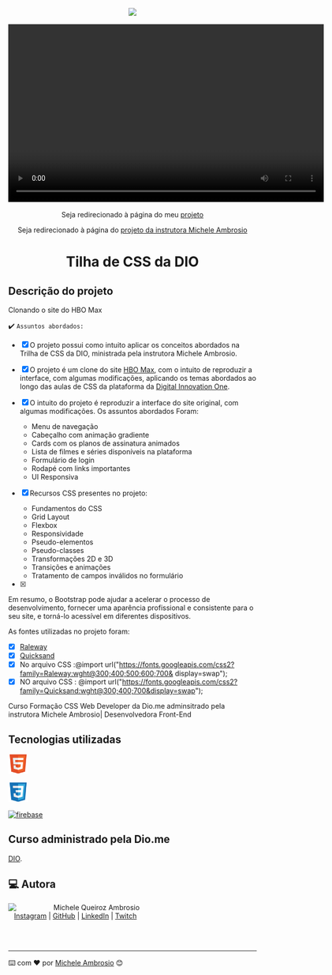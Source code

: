 <p align="center">
    <img width="700" src="https://user-images.githubusercontent.com/102911341/230969917-58a11034-a473-4b8b-a0db-620cd5a7c87c.png">
</p>

<p align="center">
   <video width="640" height="360" controls>
     <source src="assets/images/hbomax2 (online-video-cutter.com).mp4" type="video/mp4">
   </video>
</p>

<p align="center">Seja redirecionado à página do meu 
<a href="# " target="_blank">projeto</a></p>

<p align="center">Seja redirecionado à página do 
<a href="https://micheleambrosio.github.io/hbomax/ " target="_blank">projeto da instrutora Michele Ambrosio</a></p>

<p> <h1 align="center">Tilha de CSS da DIO</h1></p>

## Descrição do projeto

<p align="justify">
 
Clonando o site do HBO Max

:heavy_check_mark: `Assuntos abordados:`

- [x] O projeto possui como intuito aplicar os conceitos abordados na Trilha de CSS da DIO, ministrada pela instrutora Michele Ambrosio.

- [x] O projeto é um clone do site <a href="https://www.hbomax.com/br/pt">HBO Max</a>, com o intuito de reproduzir a interface, com algumas modificações, aplicando os temas abordados ao longo das aulas de CSS da plataforma da <a href="https://dio.me">Digital Innovation One</a>.

- [x] O intuito do projeto é reproduzir a interface do site original, com algumas modificações. Os assuntos abordados Foram:

  - Menu de navegação
  - Cabeçalho com animação gradiente
  - Cards com os planos de assinatura animados
  - Lista de filmes e séries disponíveis na plataforma
  - Formulário de login
  - Rodapé com links importantes
  - UI Responsiva

- [x] Recursos CSS presentes no projeto:

  - Fundamentos do CSS
  - Grid Layout
  - Flexbox
  - Responsividade
  - Pseudo-elementos
  - Pseudo-classes
  - Transformações 2D e 3D
  - Transições e animações
  - Tratamento de campos inválidos no formulário

- [x]

Em resumo, o Bootstrap pode ajudar a acelerar o processo de desenvolvimento, fornecer uma aparência profissional e consistente para o seu site, e torná-lo acessível em diferentes dispositivos.

As fontes utilizadas no projeto foram:

- [x] [Raleway](https://fonts.google.com/specimen/Raleway)
- [x] [Quicksand](https://fonts.google.com/specimen/Quicksand?query=quicksand)
- [x] No arquivo CSS :@import url("https://fonts.googleapis.com/css2?family=Raleway:wght@300;400;500;600;700& display=swap");
- [x] NO arquivo CSS : @import url("https://fonts.googleapis.com/css2?family=Quicksand:wght@300;400;700&display=swap");

Curso Formação CSS Web Developer da Dio.me adminsitrado pela instrutora Michele Ambrosio| Desenvolvedora Front-End

</p>

###

## Tecnologias utilizadas

<a href="#" target="_blank"> <img src="https://raw.githubusercontent.com/devicons/devicon/master/icons/html5/html5-original.svg" alt="html" width="40" height="40"/> </a>

<a href="#" target="_blank"> <img src="https://raw.githubusercontent.com/devicons/devicon/master/icons/css3/css3-original.svg" alt="css" width="40" height="40"/> </a>

<a href="#" target="_blank"> <img src="https://logospng.org/wp-content/uploads/bootstrap.png" alt="firebase" width="40" height="40"/> </a>

###

## Curso administrado pela Dio.me

[DIO](https://www.dio.me/).
<br>

<h2 id="author">💻 Autora</h2>
<p>
    <img align=left margin=10 width=80 src="https://avatars.githubusercontent.com/u/55519539?v=4"/>
    <p>&nbsp&nbsp&nbspMichele Queiroz Ambrosio<br>
    &nbsp&nbsp&nbsp<a href="http://instagram.com/programi_">Instagram</a>&nbsp;|&nbsp;<a href="https://github.com/micheleambrosio">GitHub</a>&nbsp;|&nbsp;<a href="https://www.linkedin.com/in/michele-ambrosio-a4899661/">LinkedIn</a>&nbsp;|&nbsp;<a href="https://www.twitch.tv/michele_ambrosio">Twitch</a></p>
</p>
<br/><br/>
<p>

---

⌨️ com ❤️ por [Michele Ambrosio](https://github.com/micheleambrosio) 😊
